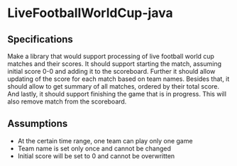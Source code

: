 # LiveFootballWorldCup-java

## Specifications

Make a library that would support processing of live football world cup matches and their scores. It should support starting the match, assuming initial score 0-0 and adding it to the scoreboard. Further it should allow updating of the score for each match based on team names. Besides that, it should allow to get summary of all matches, ordered by their total score. And lastly, it should support finishing the game that is in progress. This will also remove match from the scoreboard. 

## Assumptions

- At the certain time range, one team can play only one game
- Team name is set only once and cannot be changed
- Initial score will be set to 0 and cannot be overwritten